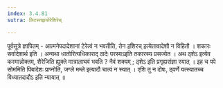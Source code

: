 ```yaml
---
index: 3.4.81
sutra: लिटस्तझयोरेशिरेच्

---
```

 पूर्वसूत्रे ज्ञापितम् - आत्मनेपदादेशानां टेरेत्वं न भवतीति, तेन इशिरच् इत्येतावादेशौ न विहितौ । शकारः सर्वादेशार्थ इति । अन्यथा धातोरित्यधिकाराद् ठादेः परस्यऽइति तकारस्य प्रसज्येत । अथ ठ्शेऽ इत्येव कस्मान्नोक्तम्, शैरेजिति ह्युक्ते मात्रालाघवं भवति ? नैवं शक्यम् ; ठ्शेऽ इति प्रगृह्यसंज्ञा स्यात् । इह च पपे सोममिति पिबादेशः प्राप्नोति, जग्ले मम्ले इत्यादौ चात्वं न स्यात् । एशि तु न दोषः, ठ्वर्णे यत्स्यातच्च विध्यातदादौऽ इति न्यायात् ॥
